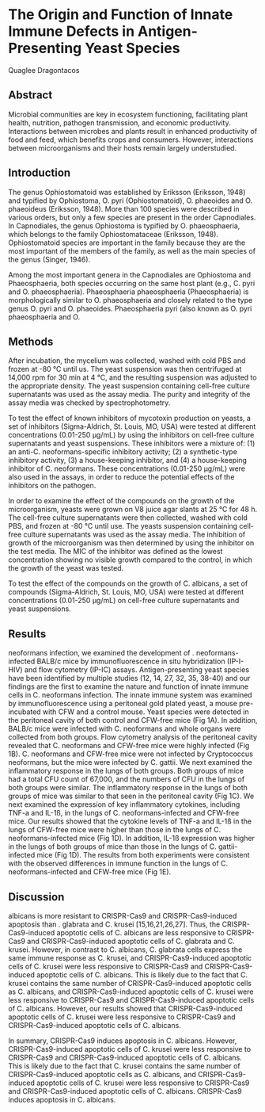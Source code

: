 # The Origin and Function of Innate Immune Defects in Antigen-Presenting Yeast Species
Quaglee Dragontacos


## Abstract
Microbial communities are key in ecosystem functioning, facilitating plant health, nutrition, pathogen transmission, and economic productivity. Interactions between microbes and plants result in enhanced productivity of food and feed, which benefits crops and consumers. However, interactions between microorganisms and their hosts remain largely understudied.


## Introduction
The genus Ophiostomatoid was established by Eriksson (Eriksson, 1948) and typified by Ophiostoma, O. pyri (Ophiostomatoid), O. phaeoides and O. phaeoideus (Eriksson, 1948). More than 100 species were described in various orders, but only a few species are present in the order Capnodiales. In Capnodiales, the genus Ophiostoma is typified by O. phaeosphaeria, which belongs to the family Ophiostomataceae (Eriksson, 1948). Ophiostomatoid species are important in the family because they are the most important of the members of the family, as well as the main species of the genus (Singer, 1946).

Among the most important genera in the Capnodiales are Ophiostoma and Phaeosphaeria, both species occurring on the same host plant (e.g., C. pyri and O. phaeosphaeria). Phaeosphaeria phaeosphaeria (Phaeosphaeria) is morphologically similar to O. phaeosphaeria and closely related to the type genus O. pyri and O. phaeoides. Phaeosphaeria pyri (also known as O. pyri phaeosphaeria and O.


## Methods
After incubation, the mycelium was collected, washed with cold PBS and frozen at -80 °C until us. The yeast suspension was then centrifuged at 14,000 rpm for 30 min at 4 °C, and the resulting suspension was adjusted to the appropriate density. The yeast suspension containing cell-free culture supernatants was used as the assay media. The purity and integrity of the assay media was checked by spectrophotometry.

To test the effect of known inhibitors of mycotoxin production on yeasts, a set of inhibitors (Sigma-Aldrich, St. Louis, MO, USA) were tested at different concentrations (0.01-250 µg/mL) by using the inhibitors on cell-free culture supernatants and yeast suspensions. These inhibitors were a mixture of: (1) an anti-C. neoformans-specific inhibitory activity; (2) a synthetic-type inhibitory activity, (3) a house-keeping inhibitor, and (4) a house-keeping inhibitor of C. neoformans. These concentrations (0.01-250 µg/mL) were also used in the assays, in order to reduce the potential effects of the inhibitors on the pathogen.

In order to examine the effect of the compounds on the growth of the microorganism, yeasts were grown on V8 juice agar slants at 25 °C for 48 h. The cell-free culture supernatants were then collected, washed with cold PBS, and frozen at -80 °C until use. The yeasts suspension containing cell-free culture supernatants was used as the assay media. The inhibition of growth of the microorganism was then determined by using the inhibitor on the test media. The MIC of the inhibitor was defined as the lowest concentration showing no visible growth compared to the control, in which the growth of the yeast was tested.

To test the effect of the compounds on the growth of C. albicans, a set of compounds (Sigma-Aldrich, St. Louis, MO, USA) were tested at different concentrations (0.01-250 µg/mL) on cell-free culture supernatants and yeast suspensions.


## Results
neoformans infection, we examined the development of . neoformans-infected BALB/c mice by immunofluorescence in situ hybridization (IP-I-HIV) and flow cytometry (IP-IC) assays. Antigen-presenting yeast species have been identified by multiple studies (12, 14, 27, 32, 35, 38-40) and our findings are the first to examine the nature and function of innate immune cells in C. neoformans infection. The innate immune system was examined by immunofluorescence using a peritoneal gold plated yeast, a mouse pre-incubated with CFW and a control mouse. Yeast species were detected in the peritoneal cavity of both control and CFW-free mice (Fig 1A). In addition, BALB/c mice were infected with C. neoformans and whole organs were collected from both groups. Flow cytometry analysis of the peritoneal cavity revealed that C. neoformans and CFW-free mice were highly infected (Fig 1B). C. neoformans and CFW-free mice were not infected by Cryptococcus neoformans, but the mice were infected by C. gattii. We next examined the inflammatory response in the lungs of both groups. Both groups of mice had a total CFU count of 67,000, and the numbers of CFU in the lungs of both groups were similar. The inflammatory response in the lungs of both groups of mice was similar to that seen in the peritoneal cavity (Fig 1C). We next examined the expression of key inflammatory cytokines, including TNF-a and IL-1ß, in the lungs of C. neoformans-infected and CFW-free mice. Our results showed that the cytokine levels of TNF-a and IL-1ß in the lungs of CFW-free mice were higher than those in the lungs of C. neoformans-infected mice (Fig 1D). In addition, IL-1ß expression was higher in the lungs of both groups of mice than those in the lungs of C. gattii-infected mice (Fig 1D). The results from both experiments were consistent with the observed differences in immune function in the lungs of C. neoformans-infected and CFW-free mice (Fig 1E).


## Discussion
albicans is more resistant to CRISPR-Cas9 and CRISPR-Cas9-induced apoptosis than . glabrata and C. krusei [15,16,21,26,27]. Thus, the CRISPR-Cas9-induced apoptotic cells of C. albicans are less responsive to CRISPR-Cas9 and CRISPR-Cas9-induced apoptotic cells of C. glabrata and C. krusei. However, in contrast to C. albicans, C. glabrata cells express the same immune response as C. krusei, and CRISPR-Cas9-induced apoptotic cells of C. krusei were less responsive to CRISPR-Cas9 and CRISPR-Cas9-induced apoptotic cells of C. albicans. This is likely due to the fact that C. krusei contains the same number of CRISPR-Cas9-induced apoptotic cells as C. albicans, and CRISPR-Cas9-induced apoptotic cells of C. krusei were less responsive to CRISPR-Cas9 and CRISPR-Cas9-induced apoptotic cells of C. albicans. However, our results showed that CRISPR-Cas9-induced apoptotic cells of C. krusei were less responsive to CRISPR-Cas9 and CRISPR-Cas9-induced apoptotic cells of C. albicans.

In summary, CRISPR-Cas9 induces apoptosis in C. albicans. However, CRISPR-Cas9-induced apoptotic cells of C. krusei were less responsive to CRISPR-Cas9 and CRISPR-Cas9-induced apoptotic cells of C. albicans. This is likely due to the fact that C. krusei contains the same number of CRISPR-Cas9-induced apoptotic cells as C. albicans, and CRISPR-Cas9-induced apoptotic cells of C. krusei were less responsive to CRISPR-Cas9 and CRISPR-Cas9-induced apoptotic cells of C. albicans. CRISPR-Cas9 induces apoptosis in C. albicans.
